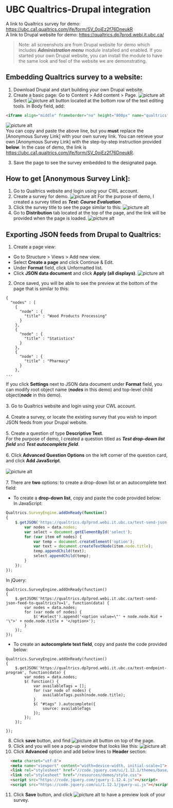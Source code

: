 # UBC Qualtrics-Drupal integration
A link to Qualtrics survey for demo: https://ubc.ca1.qualtrics.com/jfe/form/SV_0oiEz2f76DneukR
<br />
A link to Drupal website for demo: https://qualtrics.dp7prod.webi.it.ubc.ca/
> Note: all screenshots are from Drupal website for demo which includes ___Administration menu___ module installed and enabled. If you started your own Drupal website, you can install the module to have the same look and feel of the website we are demonstrating.
## Embedding Qualtrics survey to a website:
1. Download Drupal and start building your own Drupal website.
2. Create a basic page:
    Go to Content > Add content > Page.
    ![picture alt](screenshots/img11.png)
    Select ![picture alt](screenshots/img15.png) button located at the bottom row of the text editing tools.
    In Body field, add:
    <br />
```html
<iframe align="middle" frameborder="no" height="800px" name="qualtrics" scrolling="auto" src=[Anonymous Survey Link] width="800px"></iframe>
```
![picture alt](screenshots/img14.png)
<br />
You can copy and paste the above line, but you __must__ replace the [Anonymous Survey Link] with your own survey link.
You can retrieve your own [Anonymous Survey Link] with the step-by-step instruction provided __below__.
In the case of demo, the link is https://ubc.ca1.qualtrics.com/jfe/form/SV_0oiEz2f76DneukR.

3. Save the page to see the survey embedded to the designated page.

## How to get __[Anonymous Survey Link]__:
1. Go to Qualtrics website and login using your CWL account.
2. Create a survey for demo.
![picture alt](screenshots/img8.png)
For the purpose of demo, I created a survey titled as ___Test: Course Evaluation___.
3. Click the survey title to see the page similar to this:
![picture alt](screenshots/img9.png)
4. Go to __Distribution__ tab located at the top of the page, and the link will be provided when the page is loaded.
![picture alt](screenshots/img10.png)

## Exporting JSON feeds from Drupal to Qualtrics:
1. Create a page view:
* Go to Structure > Views > Add new view.
* Select __Create a page__ and click Continue & Edit.
* Under __Format__ field, click Unformatted list.
* Click __JSON data document__ and click __Apply (all displays)__.
![picture alt](screenshots/img16.png)<br />
2. Once saved, you will be able to see the preview at the bottom of the page that is similar to this:
```
{
  "nodes" : [
    {
      "node" : {
        "title" : "Wood Products Processing"
      }
    },
    {
      "node" : {
        "title" : "Statistics"
      }
    },
    {
      "node" : {
        "title" : "Pharmacy"
      }
    },
...
```
If you click __Settings__ next to JSON data document under __Format__ field, you can modify root object name (___nodes___ in this demo) and top-level child object(___node___ in this demo).<br /><br />
3. Go to Qualtrics website and login using your CWL account.<br /><br />
4. Create a survey, or locate the existing survey that you wish to import JSON feeds from your Drupal website.<br /><br />
5. Create a question of type __Descriptive Text__.<br />
For the purpose of demo, I created a question titled as ___Test drop-down list field___ and ___Test autocomplete field___.<br /><br />
6. Click __Advanced Question Options__ on the left corner of the question card, and click __Add JavaScript__.<br /><br />
![picture alt](screenshots/img21.png)<br /><br />
7. There are __two__ options: to create a drop-down list or an autocomplete text field:<br />
* To create a __drop-down list__, copy and paste the code provided below:<br />
In JavaScript:
```javascript
Qualtrics.SurveyEngine.addOnReady(function()
{
	$.getJSON('https://qualtrics.dp7prod.webi.it.ubc.ca/test-send-json-feed-to-qualtrics?v=1', function(data) {
		var nodes = data.nodes;
		var select = document.getElementById('select');
		for (var item of nodes) {
			var temp = document.createElement('option');
			var text = document.createTextNode(item.node.title);
			temp.appendChild(text);
			select.appendChild(temp);
		}
	});
});
```
In jQuery:
```jquery
Qualtrics.SurveyEngine.addOnReady(function()
{
	$.getJSON('https://qualtrics.dp7prod.webi.it.ubc.ca/test-send-json-feed-to-qualtrics?v=1', function(data) {
		var nodes = data.nodes;
		for (var node of nodes) {
			$('#select').append('<option value=\"' + node.node.Nid + '\">' + node.node.title + '</option>');
		}
	});
});
```
* To create an __autocomplete text field__, copy and paste the code provided below:<br />
```jquery
Qualtrics.SurveyEngine.addOnReady(function()
{
	$.getJSON('https://qualtrics.dp7prod.webi.it.ubc.ca/test-endpoint-program', function(data) {
		var nodes = data.nodes;
		$( function() {
			var availableTags = [];
			for (var node of nodes) {
				availableTags.push(node.node.title);
			}
			$( "#tags" ).autocomplete({
				source: availableTags
			});
		});
	});

});
```
8. Click __save__ button, and find ![picture alt](screenshots/img22.png) button on top of the page.
9. Click and you will see a pop-up window that looks like this:
![picture alt](screenshots/img23.png)
10. Click __Advanced__ option and add below lines to __Header__ section:
```html
  <meta charset="utf-8">
  <meta name="viewport" content="width=device-width, initial-scale=1">
  <link rel="stylesheet" href="//code.jquery.com/ui/1.12.1/themes/base/jquery-ui.css">
  <link rel="stylesheet" href="/resources/demos/style.css">
  <script src="https://code.jquery.com/jquery-1.12.4.js"></script>
  <script src="https://code.jquery.com/ui/1.12.1/jquery-ui.js"></script>
```
11. Click __Save__ button, and click ![picture alt](screenshots/img24.png) to have a preview look of your survey.
